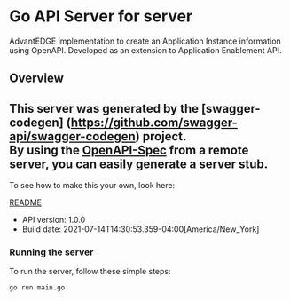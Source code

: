 # Go API Server for server

AdvantEDGE implementation to create an Application Instance information using OpenAPI. Developed as an extension to Application Enablement API.

## Overview
This server was generated by the [swagger-codegen]
(https://github.com/swagger-api/swagger-codegen) project.  
By using the [OpenAPI-Spec](https://github.com/OAI/OpenAPI-Specification) from a remote server, you can easily generate a server stub.  
-

To see how to make this your own, look here:

[README](https://github.com/swagger-api/swagger-codegen/blob/master/README.md)

- API version: 1.0.0
- Build date: 2021-07-14T14:30:53.359-04:00[America/New_York]


### Running the server
To run the server, follow these simple steps:

```
go run main.go
```

